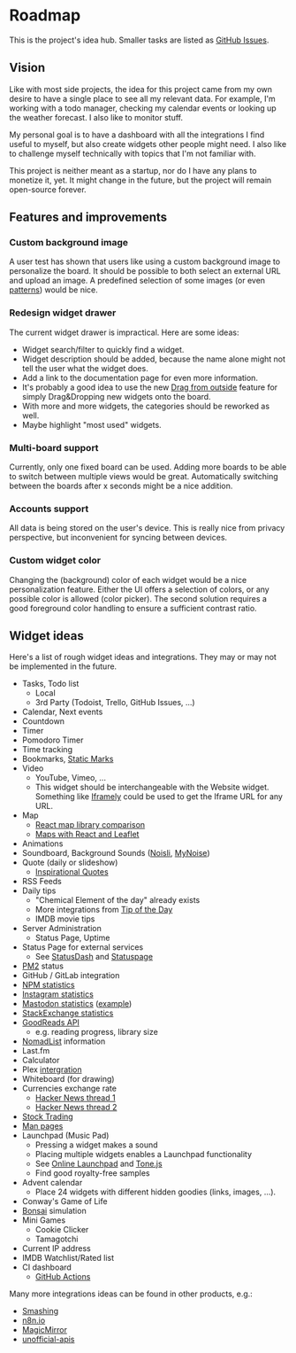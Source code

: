 # Roadmap

This is the project's idea hub. Smaller tasks are listed as [GitHub Issues](https://github.com/darekkay/dashboard/issues).

## Vision

Like with most side projects, the idea for this project came from my own desire to have a single place to see all my relevant data. For example, I'm working with a todo manager, checking my calendar events or looking up the weather forecast. I also like to monitor stuff.

My personal goal is to have a dashboard with all the integrations I find useful to myself, but also create widgets other people might need. I also like to challenge myself technically with topics that I'm not familiar with.

This project is neither meant as a startup, nor do I have any plans to monetize it, yet. It might change in the future, but the project will remain open-source forever.

## Features and improvements

### Custom background image

A user test has shown that users like using a custom background image to personalize the board. It should be possible to both select an external URL and upload an image. A predefined selection of some images (or even [patterns](http://www.heropatterns.com/)) would be nice.

### Redesign widget drawer

The current widget drawer is impractical. Here are some ideas:

- Widget search/filter to quickly find a widget.
- Widget description should be added, because the name alone might not tell the user what the widget does.
- Add a link to the documentation page for even more information.
- It's probably a good idea to use the new [Drag from outside](https://strml.github.io/react-grid-layout/examples/15-drag-from-outside.html) feature for simply Drag&Dropping new widgets onto the board.
- With more and more widgets, the categories should be reworked as well.
- Maybe highlight "most used" widgets.

### Multi-board support

Currently, only one fixed board can be used. Adding more boards to be able to switch between multiple views would be great. Automatically switching between the boards after x seconds might be a nice addition.

### Accounts support

All data is being stored on the user's device. This is really nice from privacy perspective, but inconvenient for syncing between devices.

### Custom widget color

Changing the (background) color of each widget would be a nice personalization feature. Either the UI offers a selection of colors, or any possible color is allowed (color picker). The second solution requires a good foreground color handling to ensure a sufficient contrast ratio.

## Widget ideas

Here's a list of rough widget ideas and integrations. They may or may not be implemented in the future.

- Tasks, Todo list
  - Local
  - 3rd Party (Todoist, Trello, GitHub Issues, ...)
- Calendar, Next events
- Countdown
- Timer
- Pomodoro Timer
- Time tracking
- Bookmarks, [Static Marks](https://darekkay.com/static-marks/)
- Video
  - YouTube, Vimeo, ...
  - This widget should be interchangeable with the Website widget. Something like [Iframely](https://iframely.com/) could be used to get the Iframe URL for any URL.
- Map
  - [React map library comparison](https://blog.logrocket.com/react-map-library-comparison/)
  - [Maps with React and Leaflet](https://www.smashingmagazine.com/2020/02/javascript-maps-react-leaflet/)
- Animations
- Soundboard, Background Sounds ([Noisli](https://www.noisli.com/), [MyNoise](https://mynoise.net/))
- Quote (daily or slideshow)
  - [Inspirational Quotes](https://github.com/vinitshahdeo/inspirational-quotes/)
- RSS Feeds
- Daily tips
  - "Chemical Element of the day" already exists
  - More integrations from [Tip of the Day](https://tips.darekkay.com/)
  - IMDB movie tips
- Server Administration
  - Status Page, Uptime
- Status Page for external services
  - See [StatusDash](https://statusdash.dev/) and [Statuspage](https://www.atlassian.com/software/statuspage)
- [PM2](https://pm2.keymetrics.io/) status
- GitHub / GitLab integration
- [NPM statistics](https://github.com/npm/download-counts)
- [Instagram statistics](https://developers.facebook.com/docs/instagram-api/guides/business-discovery)
- [Mastodon statistics](https://docs.joinmastodon.org/methods/accounts/) ([example](https://fosstodon.org/api/v1/accounts/242470@mastodon.social))
- [StackExchange statistics](https://api.stackexchange.com/docs)
- [GoodReads API](https://www.goodreads.com/api)
  - e.g. reading progress, library size
- [NomadList](https://nomadlist.com/@craigcarlyle.json) information
- Last.fm
- Calculator
- Plex [intergration](https://github.com/Arcanemagus/plex-api/wiki/Plex-Web-API-Overview)
- Whiteboard (for drawing)
- Currencies exchange rate
  - [Hacker News thread 1](https://news.ycombinator.com/item?id=22087612)
  - [Hacker News thread 2](https://news.ycombinator.com/item?id=22979288)
- [Stock Trading](https://www.tradingview.com/)
- [Man pages](https://tldr.sh/)
- Launchpad (Music Pad)
  - Pressing a widget makes a sound
  - Placing multiple widgets enables a Launchpad functionality
  - See [Online Launchpad](https://agile-spire-1086.herokuapp.com/) and [Tone.js](https://github.com/Tonejs/Tone.js)
  - Find good royalty-free samples
- Advent calendar
  - Place 24 widgets with different hidden goodies (links, images, ...).
- Conway's Game of Life
- [Bonsai](https://news.ycombinator.com/item?id=26336396) simulation
- Mini Games
  - Cookie Clicker
  - Tamagotchi
- Current IP address
- IMDB Watchlist/Rated list
- CI dashboard
  - [GitHub Actions](https://github.com/chriskinsman/github-action-dashboard)

Many more integrations ideas can be found in other products, e.g.:

- [Smashing](https://github.com/Smashing/smashing/wiki/Additional-Widgets)
- [n8n.io](https://n8n.io/integrations)
- [MagicMirror](https://github.com/MichMich/MagicMirror/wiki/3rd-Party-Modules)
- [unofficial-apis](https://github.com/Rolstenhouse/unofficial-apis)
